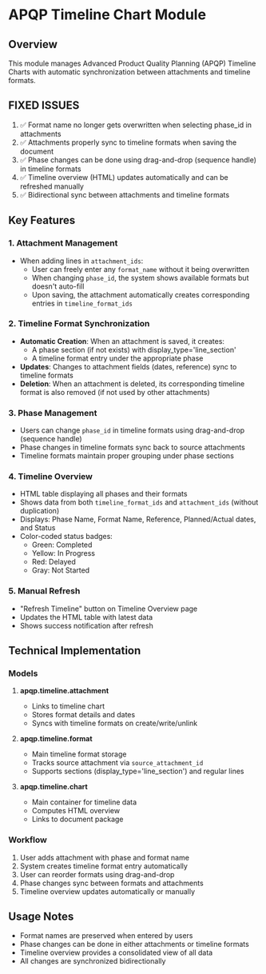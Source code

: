 # APQP Timeline Chart Module

## Overview
This module manages Advanced Product Quality Planning (APQP) Timeline Charts with automatic synchronization between attachments and timeline formats.

## FIXED ISSUES
1. ✅ Format name no longer gets overwritten when selecting phase_id in attachments
2. ✅ Attachments properly sync to timeline formats when saving the document
3. ✅ Phase changes can be done using drag-and-drop (sequence handle) in timeline formats
4. ✅ Timeline overview (HTML) updates automatically and can be refreshed manually
5. ✅ Bidirectional sync between attachments and timeline formats

## Key Features

### 1. Attachment Management
- When adding lines in `attachment_ids`:
  - User can freely enter any `format_name` without it being overwritten
  - When changing `phase_id`, the system shows available formats but doesn't auto-fill
  - Upon saving, the attachment automatically creates corresponding entries in `timeline_format_ids`

### 2. Timeline Format Synchronization
- **Automatic Creation**: When an attachment is saved, it creates:
  - A phase section (if not exists) with display_type='line_section'
  - A timeline format entry under the appropriate phase
- **Updates**: Changes to attachment fields (dates, reference) sync to timeline formats
- **Deletion**: When an attachment is deleted, its corresponding timeline format is also removed (if not used by other attachments)

### 3. Phase Management
- Users can change `phase_id` in timeline formats using drag-and-drop (sequence handle)
- Phase changes in timeline formats sync back to source attachments
- Timeline formats maintain proper grouping under phase sections

### 4. Timeline Overview
- HTML table displaying all phases and their formats
- Shows data from both `timeline_format_ids` and `attachment_ids` (without duplication)
- Displays: Phase Name, Format Name, Reference, Planned/Actual dates, and Status
- Color-coded status badges:
  - Green: Completed
  - Yellow: In Progress
  - Red: Delayed
  - Gray: Not Started

### 5. Manual Refresh
- "Refresh Timeline" button on Timeline Overview page
- Updates the HTML table with latest data
- Shows success notification after refresh

## Technical Implementation

### Models
1. **apqp.timeline.attachment**
   - Links to timeline chart
   - Stores format details and dates
   - Syncs with timeline formats on create/write/unlink

2. **apqp.timeline.format**
   - Main timeline format storage
   - Tracks source attachment via `source_attachment_id`
   - Supports sections (display_type='line_section') and regular lines

3. **apqp.timeline.chart**
   - Main container for timeline data
   - Computes HTML overview
   - Links to document package

### Workflow
1. User adds attachment with phase and format name
2. System creates timeline format entry automatically
3. User can reorder formats using drag-and-drop
4. Phase changes sync between formats and attachments
5. Timeline overview updates automatically or manually

## Usage Notes
- Format names are preserved when entered by users
- Phase changes can be done in either attachments or timeline formats
- Timeline overview provides a consolidated view of all data
- All changes are synchronized bidirectionally
